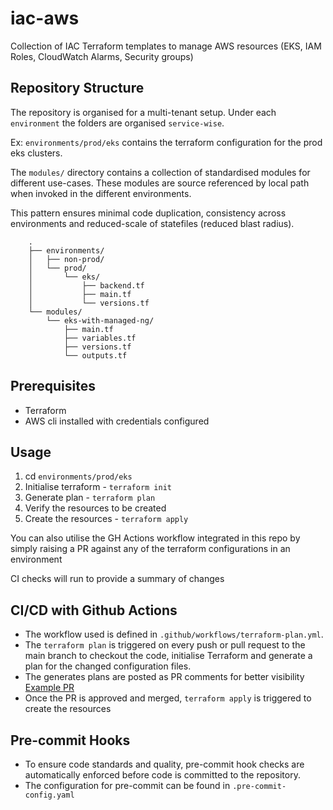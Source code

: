 # iac-aws
Collection of IAC Terraform templates to manage AWS resources (EKS, IAM Roles, CloudWatch Alarms, Security groups)

## Repository Structure

The repository is organised for a multi-tenant setup. Under each `environment` the folders are organised `service-wise`. 

Ex: `environments/prod/eks` contains the terraform configuration for the prod eks clusters.

The `modules/` directory contains a collection of standardised modules for different use-cases. These modules are source referenced by local path when invoked in the different environments. 

This pattern ensures minimal code duplication, consistency across environments and reduced-scale of statefiles (reduced blast radius).

```
    .
    ├── environments/
    │   ├── non-prod/
    │   └── prod/
    │       └── eks/
    │           ├── backend.tf
    │           ├── main.tf
    │           └── versions.tf
    └── modules/
        └── eks-with-managed-ng/
            ├── main.tf
            ├── variables.tf
            ├── versions.tf
            └── outputs.tf
```


## Prerequisites
- Terraform
- AWS cli installed with credentials configured

## Usage

1. cd `environments/prod/eks`
2. Initialise terraform - `terraform init`
3. Generate plan - `terraform plan`
4. Verify the resources to be created
4. Create the resources - `terraform apply`

You can also utilise the GH Actions workflow integrated in this repo by simply raising a PR against any of the terraform configurations in an environment

CI checks will run to provide a summary of changes


## CI/CD with Github Actions 

- The workflow used is defined in `.github/workflows/terraform-plan.yml`.
- The `terraform plan` is triggered on every push or pull request to the main branch to checkout the code, initialise Terraform and generate a plan for the changed configuration files.
- The generates plans are posted as PR comments for better visibility [Example PR](https://github.com/Hansel-Christopher/iac-aws/pull/8)
- Once the PR is approved and merged, `terraform apply` is triggered to create the resources


## Pre-commit Hooks

- To ensure code standards and quality, pre-commit hook checks are automatically enforced before code is committed to the repository.
- The configuration for pre-commit can be found in `.pre-commit-config.yaml`
